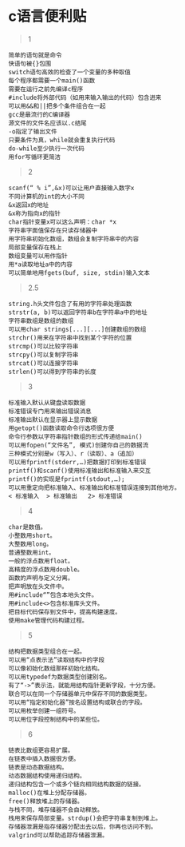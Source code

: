 
# c语言便利贴

> 1

    简单的语句就是命令
    快语句被{}包围
    switch语句高效的检查了一个变量的多种取值
    每个程序都需要一个main()函数
    需要在运行之前先编译c程序
    #include将外部代码（如用来输入输出的代码）包含进来
    可以用&&和||把多个条件组合在一起
    gcc是最流行的C编译器
    源文件的文件名应该以.c结尾
    -o指定了输出文件
    只要条件为真，while就会重复执行代码
    do-while至少执行一次代码
    用for写循环更简洁

> 2

    scanf(“ % i”,&x)可以让用户直接输入数字x
    不同计算机的int的大小不同
    &x返回x的地址
    &x称为指向x的指针
    char指针变量x可以这么声明：char *x
    字符串字面值保存在只读存储器中
    用字符串初始化数组，数组会复制字符串中的内容
    局部变量保存在栈上
    数组变量可以用作指针
    用*a读取地址a中的内容
    可以简单地用fgets(buf, size, stdin)输入文本

> 2.5

    string.h头文件包含了有用的字符串处理函数
    strstr(a, b)可以返回字符串b在字符串a中的地址
    字符串数组是数组的数组
    可以用char strings[...][...]创建数组的数组
    strchr()用来在字符串中找到某个字符的位置
    strcmp()可以比较字符串
    strcpy()可以复制字符串
    strcat()可以连接字符串
    strlen()可以得到字符串的长度

> 3

    标准输入默认从键盘读取数据
    标准错误专门用来输出错误消息
    标准输出默认在显示器上显示数据
    用getopt()函数读取命令行选项很方便
    命令行参数以字符串指针数组的形式传递给main()
    可以用fopen(“文件名”, 模式)创建你自己的数据流
    三种模式分别是w（写入）、r（读取）、a（追加）
    可以用fprintf(stderr,…)把数据打印到标准错误
    printf()和scanf()使用标准输出和标准输入来交互
    printf()的实现是fprintf(stdout,…);
    可以用重定向把标准输入、标准输出和标准错误连接到其他地方。
    < 标准输入  > 标准输出   2> 标准错误

> 4

    char是数值。
    小整数用short。
    大整数用long。
    普通整数用int。
    一般的浮点数用float。
    高精度的浮点数用double。
    函数的声明与定义分离。
    把声明放在头文件中。
    用#include“”包含本地头文件。
    用#include<>包含标准库头文件。
    把目标代码保存到文件中，提高构建速度。
    使用make管理代码构建过程。

> 5

    结构把数据类型组合在一起。
    可以用“点表示法”读取结构中的字段
    可以像初始化数组那样初始化结构。
    可以用typedef为数据类型创建别名。
    有了“->”表示法，就能用结构指针更新字段，十分方便。
    联合可以在同一个存储器单元中保存不同的数据类型。
    可以用“指定初始化器”按名设置结构或联合的字段。
    可以用枚举创建一组符号。
    可以用位字段控制结构中的某些位。

> 6

    链表比数组更容易扩展。
    在链表中插入数据很方便。
    链表是动态数据结构。
    动态数据结构使用递归结构。
    递归结构包含一个或多个链向相同结构数据的链接。
    malloc()在堆上分配存储器。
    free()释放堆上的存储器。
    与栈不同，堆存储器不会自动释放。
    栈用来保存局部变量。strdup()会把字符串复制到堆上。
    存储器泄漏是指存储器分配出去以后，你再也访问不到。
    valgrind可以帮助追踪存储器泄漏。
